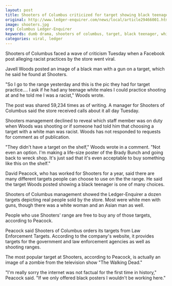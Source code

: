 ```yaml
---
layout: post
title: Shooters of Columbus criticized for target showing black teenager
original: http://www.ledger-enquirer.com/news/local/article29466001.html
image: shooters.jpg
org: Columbus Ledger-Enquirer
keywords: dumb drama, shooters of columbus, target, black teenager, white guys, ledger enquirer, columbus ga
categories: viral, ledger
---
```


Shooters of Columbus faced a wave of criticism Tuesday when a Facebook post alleging racist practices by the store went viral.

<!--break-->

Javell Woods posted an image of a black man with a gun on a target, which he said he found at Shooters.

"So I go to the range yesterday and this is the pic they had for target practice.... I ask if he had any teenage white males I could practice shooting at and he told me I was a racist," Woods wrote.

The post was shared 59,234 times as of writing. A manager for Shooters of Columbus said the store received calls about it all day Tuesday.

Shooters management declined to reveal which staff member was on duty when Woods was shooting or if someone had told him that choosing a target with a white man was racist. Woods has not responded to requests for comment as of publication.

"They didn't have a target on the shelf," Woods wrote in a comment. "Not even an option. I'm making a life-size poster of the Brady Bunch and going back to wreck shop. It's just sad that it's even acceptable to buy something like this on the shelf."

David Peacock, who has worked for Shooters for a year, said there are many different targets people can choose to use on the the range. He said the target Woods posted showing a black teenager is one of many choices.

Shooters of Columbus management showed the Ledger-Enquirer a dozen targets depicting real people sold by the store. Most were white men with guns, though there was a white woman and an Asian man as well.

People who use Shooters' range are free to buy any of those targets, according to Peacock.

Peacock said Shooters of Columbus orders its targets from Law Enforcement Targets. According to the company's website, it provides targets for the government and law enforcement agencies as well as shooting ranges.

The most popular target at Shooters, according to Peacock, is actually an image of a zombie from the television show "The Walking Dead."

"I'm really sorry the internet was not factual for the first time in history," Peacock said. "If we only offered black posters I wouldn't be working here."